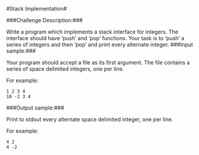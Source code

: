 #Stack Implementation#

###Challenge Description:###

 Write a program which implements a stack interface for integers. The interface should have ‘push’ and ‘pop’ functions. Your task is to ‘push’ a series of integers and then ‘pop’ and print every alternate integer.
###Input sample:###

Your program should accept a file as its first argument. The file contains a series of space delimited integers, one per line.

For example:
```
1 2 3 4
10 -2 3 4
```
###Output sample:###

Print to stdout every alternate space delimited integer, one per line.

For example:
```
4 2
4 -2
```